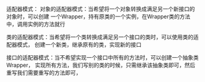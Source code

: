 适配器模式：
对象的适配器模式：当希望将一个对象转换成满足另一个新接口的对象时，可以创建
一个Wrapper，持有原类的一个实例，在Wrapper类的方法中，调用实例的方法就行

类的适配器模式：当希望将一个类转换成满足另一个接口的类时，可以使用类的适配器模式，
创建一个新类，继承原有的类，实现新的接口

接口的适配器模式：当不希望实现一个接口中所有的方法时，可以创建一个抽象类Wrapper，
实现所有方法，我们写别的类的时候，只需继承该抽象类即可，然后重写我们需要重写的方法即可，